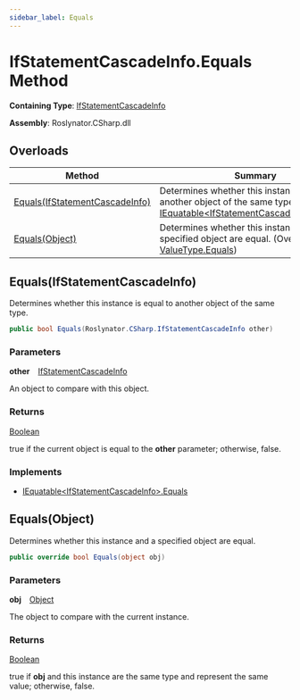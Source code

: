 ```yaml
---
sidebar_label: Equals
---
```


# IfStatementCascadeInfo\.Equals Method

**Containing Type**: [IfStatementCascadeInfo](../index.md)

**Assembly**: Roslynator\.CSharp\.dll

## Overloads

| Method | Summary |
| ------ | ------- |
| [Equals(IfStatementCascadeInfo)](#1103005347) | Determines whether this instance is equal to another object of the same type\. \(Implements [IEquatable&lt;IfStatementCascadeInfo&gt;.Equals](https://docs.microsoft.com/en-us/dotnet/api/system.iequatable-1.equals)\) |
| [Equals(Object)](#454128297) | Determines whether this instance and a specified object are equal\. \(Overrides [ValueType.Equals](https://docs.microsoft.com/en-us/dotnet/api/system.valuetype.equals)\) |

<a id="1103005347"></a>

## Equals\(IfStatementCascadeInfo\) 

  
Determines whether this instance is equal to another object of the same type\.

```csharp
public bool Equals(Roslynator.CSharp.IfStatementCascadeInfo other)
```

### Parameters

**other** &ensp; [IfStatementCascadeInfo](../index.md)

An object to compare with this object\.

### Returns

[Boolean](https://docs.microsoft.com/en-us/dotnet/api/system.boolean)

true if the current object is equal to the **other** parameter; otherwise, false\.

### Implements

* [IEquatable&lt;IfStatementCascadeInfo&gt;.Equals](https://docs.microsoft.com/en-us/dotnet/api/system.iequatable-1.equals)
<a id="454128297"></a>

## Equals\(Object\) 

  
Determines whether this instance and a specified object are equal\.

```csharp
public override bool Equals(object obj)
```

### Parameters

**obj** &ensp; [Object](https://docs.microsoft.com/en-us/dotnet/api/system.object)

The object to compare with the current instance\. 

### Returns

[Boolean](https://docs.microsoft.com/en-us/dotnet/api/system.boolean)

true if **obj** and this instance are the same type and represent the same value; otherwise, false\. 